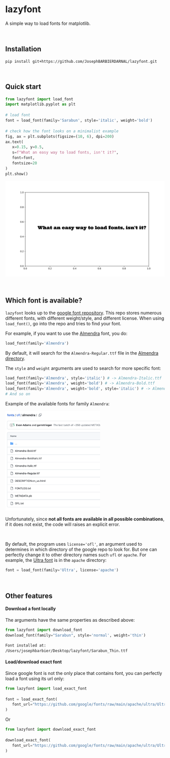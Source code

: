 # lazyfont

A simple way to load fonts for matplotlib.

<br>

## Installation

```
pip install git+https://github.com/JosephBARBIERDARNAL/lazyfont.git
```

<br>

## Quick start

```python
from lazyfont import load_font
import matplotlib.pyplot as plt

# load font
font = load_font(family='Sarabun', style='italic', weight='bold')

# check how the font looks on a minimalist example
fig, ax = plt.subplots(figsize=(10, 6), dpi=200)
ax.text(
   x=0.15, y=0.5,
   s=f"What an easy way to load fonts, isn't it?",
   font=font,
   fontsize=20
)
plt.show()
```

![output of quick start](img/quickstart.png)

<br>

## Which font is available?

`lazyfont` looks up to the [google font repository](https://github.com/google/fonts/). This repo stores numerous different fonts, with different weight/style, and different license. When using `load_font()`, go into the repo and tries to find your font.

For example, if you want to use the [Almendra](https://github.com/google/fonts/tree/main/ofl/almendra) font, you do:

```python
load_font(family='Almendra')
```

By default, it will search for the `Almendra-Regular.ttf` file in the [Almendra directory](https://github.com/google/fonts/tree/main/ofl/almendra).

The `style` and `weight` arguments are used to search for more specific font:

```python
load_font(family='Almendra', style='italic') # -> Almendra-Italic.ttf
load_font(family='Almendra', weight='bold') # -> Almendra-Bold.ttf
load_font(family='Almendra', weight='bold', style='italic') # -> Almendra-BoldItalic.ttf
# And so on
```

Example of the available fonts for family `Almendra`:

<img src='img/almendra-example.png' width=300>



Unfortunately, since **not all fonts are available in all possible combinations**, if it does not exist, the code will raises an explicit error.

<br>

By default, the program uses `license='ofl'`, an argument used to determines in which directory of the google repo to look for. But one can perfectly change it to other directory names such `ufl` or `apache`. For example, the [Ultra font](https://github.com/google/fonts/tree/main/apache/ultra) is in the `apache` directory:

```python
font = load_font(family='Ultra', license='apache')
```

<br>

## Other features

#### Download a font locally

The arguments have the same properties as described above:

```python
from lazyfont import download_font
download_font(family="Sarabun", style='normal', weight='thin')
```

`Font installed at: /Users/josephbarbier/Desktop/lazyfont/Sarabun_Thin.ttf`

#### Load/download exact font

Since google font is not the only place that contains font, you can perfectly load a font using its url only:

```python
from lazyfont import load_exact_font

font = load_exact_font(
   font_url="https://github.com/google/fonts/raw/main/apache/ultra/Ultra-Regular.ttf"
)
```

Or

```python
from lazyfont import download_exact_font

download_exact_font(
   font_url="https://github.com/google/fonts/raw/main/apache/ultra/Ultra-Regular.ttf"
)
```

<br>